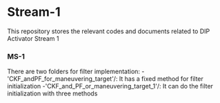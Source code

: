 # Stream-1
This repository stores the relevant codes and documents related to DIP Activator Stream 1
### MS-1
There are two folders for filter implementation:
-'CKF_andPF_for_maneuvering_target'/: It has a fixed method for filter initialization
-'CKF_and_PF_or_maneuvering_target_1'/: It can do the filter initialization with three methods 
